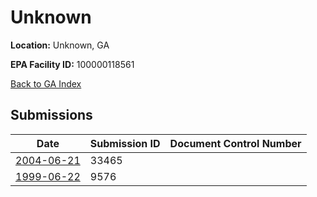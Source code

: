 # Unknown

**Location:** Unknown, GA

**EPA Facility ID:** 100000118561

[Back to GA Index](../../index.md)

## Submissions

| Date | Submission ID | Document Control Number |
|------|--------------|-------------------------|
| [2004-06-21](submissions/33465.md) | 33465 |  |
| [1999-06-22](submissions/9576.md) | 9576 |  |
